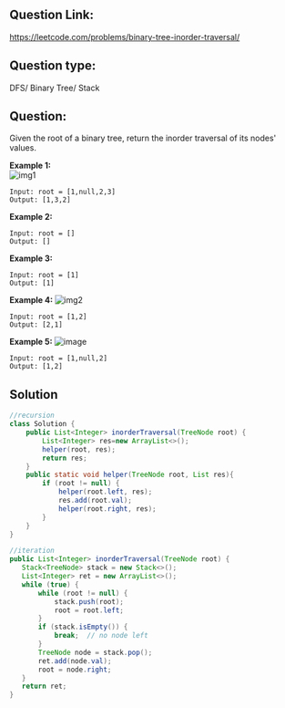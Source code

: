 ## Question Link:
https://leetcode.com/problems/binary-tree-inorder-traversal/

## Question type: 
DFS/ Binary Tree/ Stack
## Question:
Given the root of a binary tree, return the inorder traversal of its nodes' values.

**Example 1:**  
![img1](https://assets.leetcode.com/uploads/2020/09/15/inorder_1.jpg)
```
Input: root = [1,null,2,3]
Output: [1,3,2]
```
**Example 2:**
```
Input: root = []
Output: []
```
**Example 3:**
```
Input: root = [1]
Output: [1]
```
**Example 4:**
![img2](https://assets.leetcode.com/uploads/2020/09/15/inorder_5.jpg)
```
Input: root = [1,2]
Output: [2,1]
```
**Example 5:**
![image](https://user-images.githubusercontent.com/59671980/128639142-0395cb78-f7df-44fb-83ab-8e7a1ac8a74c.png)

```
Input: root = [1,null,2]
Output: [1,2]
```
## Solution

```java
//recursion
class Solution {
    public List<Integer> inorderTraversal(TreeNode root) {
        List<Integer> res=new ArrayList<>();
        helper(root, res);
        return res;
    }
    public static void helper(TreeNode root, List res){
        if (root != null) {
            helper(root.left, res);
            res.add(root.val);
            helper(root.right, res);
        }
    }
}

//iteration
public List<Integer> inorderTraversal(TreeNode root) {
   Stack<TreeNode> stack = new Stack<>();
   List<Integer> ret = new ArrayList<>();
   while (true) {
       while (root != null) {
           stack.push(root);
           root = root.left;
       }
       if (stack.isEmpty()) {
           break;  // no node left
       }
       TreeNode node = stack.pop();
       ret.add(node.val);
       root = node.right;
   }
   return ret;
}
```
